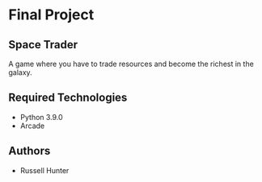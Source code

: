 # Final Project

## Space Trader

A game where you have to trade resources and become the richest in the galaxy.

## Required Technologies

-   Python 3.9.0
-   Arcade

## Authors

-   Russell Hunter
